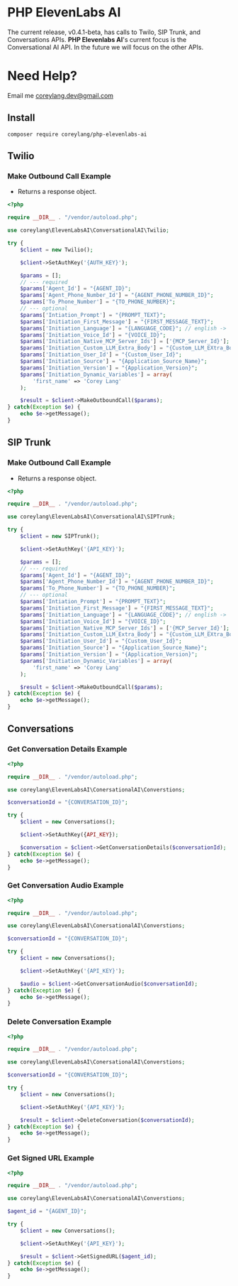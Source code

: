 # PHP ElevenLabs AI
The current release, v0.4.1-beta, has calls to Twilo, SIP Trunk, and Conversations APIs. **PHP Elevenlabs AI**'s current focus is the Conversational AI API. In the future we will focus on the other APIs.

# Need Help?

Email me coreylang.dev@gmail.com

## Install
```
composer require coreylang/php-elevenlabs-ai
```

## Twilio

###  Make Outbound Call Example

- Returns a response object.

```php
<?php

require __DIR__ . "/vendor/autoload.php";

use coreylang\ElevenLabsAI\ConversationalAI\Twilio;

try {
    $client = new Twilio();

    $client->SetAuthKey('{AUTH_KEY}');

    $params = [];
    // --- required
    $params['Agent_Id'] = "{AGENT_ID}";
    $params['Agent_Phone_Number_Id'] = "{AGENT_PHONE_NUMBER_ID}";
    $params['To_Phone_Number'] = "{TO_PHONE_NUMBER}";
    // --- optional
    $params['Intiation_Prompt'] = "{PROMPT_TEXT}";
    $params['Initiation_First_Message'] = "{FIRST_MESSAGE_TEXT}";
    $params['Initiation_Language'] = "{LANGUAGE_CODE}"; // english -> 'en'
    $params['Initiation_Voice_Id'] = "{VOICE_ID}";
    $params['Initiation_Native_MCP_Server_Ids'] = ['{MCP_Server_Id}'];
    $params['Initiation_Custom_LLM_Extra_Body'] = "{Custom_LLM_EXtra_Body_Text}";
    $params['Initiation_User_Id'] = "{Custom_User_Id}";
    $params['Initiation_Source'] = "{Application_Source_Name}";
    $params['Initiation_Version'] = "{Application_Version}";
    $params['Initiation_Dynamic_Variables'] = array(
        'first_name' => 'Corey Lang'
    );

    $result = $client->MakeOutboundCall($params);
} catch(Exception $e) {
    echo $e->getMessage();
}
```

## SIP Trunk

###  Make Outbound Call Example

- Returns a response object.

```php
<?php

require __DIR__ . "/vendor/autoload.php";

use coreylang\ElevenLabsAI\ConversationalAI\SIPTrunk;

try {
    $client = new SIPTrunk();

    $client->SetAuthKey('{API_KEY}');

    $params = [];
    // --- required
    $params['Agent_Id'] = "{AGENT_ID}";
    $params['Agent_Phone_Number_Id'] = "{AGENT_PHONE_NUMBER_ID}";
    $params['To_Phone_Number'] = "{TO_PHONE_NUMBER}";
    // --- optional
    $params['Intiation_Prompt'] = "{PROMPT_TEXT}";
    $params['Initiation_First_Message'] = "{FIRST_MESSAGE_TEXT}";
    $params['Initiation_Language'] = "{LANGUAGE_CODE}"; // english -> 'en'
    $params['Initiation_Voice_Id'] = "{VOICE_ID}";
    $params['Initiation_Native_MCP_Server_Ids'] = ['{MCP_Server_Id}'];
    $params['Initiation_Custom_LLM_Extra_Body'] = "{Custom_LLM_EXtra_Body_Text}";
    $params['Initiation_User_Id'] = "{Custom_User_Id}";
    $params['Initiation_Source'] = "{Application_Source_Name}";
    $params['Initiation_Version'] = "{Application_Version}";
    $params['Initiation_Dynamic_Variables'] = array(
        'first_name' => 'Corey Lang'
    );

    $result = $client->MakeOutboundCall($params);
} catch(Exception $e) {
    echo $e->getMessage();
}
```

## Conversations

### Get Conversation Details Example

```php
<?php

require __DIR__ . "/vendor/autoload.php";

use coreylang\ElevenLabsAI\ConersationalAI\Converstions;

$conversationId = "{CONVERSATION_ID}";

try {
    $client = new Conversations();

    $client->SetAuthKey({API_KEY});

    $conversation = $client->GetConversationDetails($conversationId);
} catch(Exception $e) {
    echo $e->getMessage();
}
```

### Get Conversation Audio Example

```php
<?php

require __DIR__ . "/vendor/autoload.php";

use coreylang\ElevenLabsAI\ConersationalAI\Converstions;

$conversationId = "{CONVERSATION_ID}";

try {
    $client = new Conversations();

    $client->SetAuthKey('{API_KEY}');

    $audio = $client->GetConversationAudio($conversationId);
} catch(Exception $e) {
    echo $e->getMessage();
}
```

### Delete Conversation Example

```php
<?php

require __DIR__ . "/vendor/autoload.php";

use coreylang\ElevenLabsAI\ConersationalAI\Converstions;

$conversationId = "{CONVERSATION_ID}";

try {
    $client = new Conversations();

    $client->SetAuthKey('{API_KEY}');

    $result = $client->DeleteConversation($conversationId);
} catch(Exception $e) {
    echo $e->getMessage();
}
```

### Get Signed URL Example

```php
<?php

require __DIR__ . "/vendor/autoload.php";

use coreylang\ElevenLabsAI\ConersationalAI\Converstions;

$agent_id = "{AGENT_ID}";

try {
    $client = new Conversations();

    $client->SetAuthKey('{API_KEY}');

    $result = $client->GetSignedURL($agent_id);
} catch(Exception $e) {
    echo $e->getMessage();
}
```